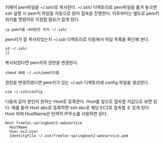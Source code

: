 키페어 pem파일을 ~/.ssh/로 복사한다. ~/.ssh/ 디렉토리로 pem파일을 옮겨 놓으면 ssh 실행 시 pem키 파일을 자동으로 읽어 접속을 진행한다. 이후부터는 별도로 pem키 위치를 명령어로 지정할 필요가 없게 된다.
```
cp pem키를 내려받은 위치 ~/.ssh/
```
pem키가 잘 복사되었는지 ~/.ssh 디렉토리로 이동해서 파일 목록을 확인해 본다.
```
cd ~/.ssh/
ll
```
복사되었다면 pem키의 권한을 변경한다.
```
chmod 600 ~/.ssh/pem키이름
```
권한을 변경하였다면 pem키가 있는 ~/.ssh 디렉토리에 config 파일을 생성한다.
```
vim ~/.ssh/config
```
다음과 같이 본인이 원하는 Host로 등록한다. Host를 앞으로 접속할 키값으로 보면 된다. 예를 들어 Host abc로 등록하면 ssh abc로 해당 EC2로 접속할 수 있게 된다. Host 외에 HostName은 탄력적 IP주소를 사용하면 된다.
```
Host freelec-springboot2-webservice
  HostName
  User ec2-user
  IdentityFile ~/.ssh/freelec-springboot2-webservice.pem
```
